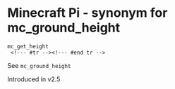 # Minecraft Pi - synonym for mc_ground_height

```
mc_get_height 
 <!--- #tr --><!--- #end tr -->
```


See `mc_ground_height`

Introduced in v2.5

